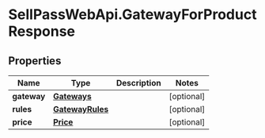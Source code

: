 # SellPassWebApi.GatewayForProductResponse

## Properties

Name | Type | Description | Notes
------------ | ------------- | ------------- | -------------
**gateway** | [**Gateways**](Gateways.md) |  | [optional] 
**rules** | [**GatewayRules**](GatewayRules.md) |  | [optional] 
**price** | [**Price**](Price.md) |  | [optional] 


